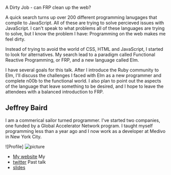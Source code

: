 A Dirty Job - can FRP clean up the web?

A quick search turns up over 200 different programming lanugages that
compile to JavaScript. All of these are trying to solve percieved issues with
JavaScript.  I can't speak to what problems all of these languages are
trying to solve, but I know the problem I have: Programming on the web makes
me feel dirty.

Instead of trying to avoid the world of CSS, HTML and JavaScript, I started
to look for alternatives. My search lead to a paradigm called Functional
Reactive Programming, or FRP, and a new language called Elm.

I have several goals for this talk. After I introduce the Ruby community
to Elm, I'll discuss the challenges I faced with Elm as a new programmer
and complete n00b to the functional world. I also plan to point out the
aspects of the language that leave something to be desired, and I hope to
leave the attendees with a balanced introduction to FRP.

## Jeffrey Baird

I am a commerical sailor turned programmer. I've started two companies, one
funded by a Global Accelerator Network program.  I taught myself programming
less than a year ago and I now work as a developer at Medivo in New York
City.

![Profile]
![picture](http://hirejeffbaird.com/hire_jeff/images/jeffheadshot510.jpg)

- [My website](http://learnwithjeff.com) My
- [twitter](https://twitter.com/jeffreybaird) Past talk
- [slides](http://www.slideshare.net/jlbaird87/growing-your-own-developers)
